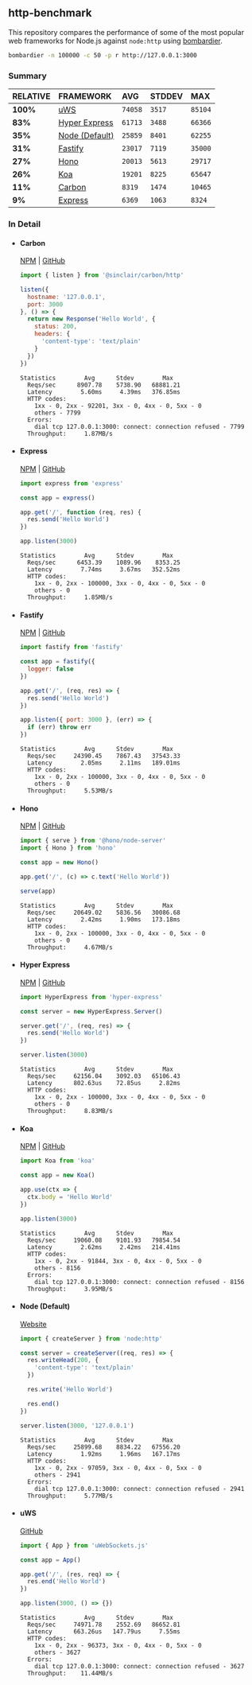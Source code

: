 ## http-benchmark

This repository compares the performance of some of the most popular web frameworks for Node.js against `node:http` using [bombardier](https://github.com/codesenberg/bombardier).

```bash
bombardier -n 100000 -c 50 -p r http://127.0.0.1:3000
```

### Summary

| RELATIVE | FRAMEWORK | AVG | STDDEV | MAX |
| :--- | :--- | :--- | :--- | :--- |
| **100%** | [uWS](#uws) | `74058` | `3517` | `85104` |
| **83%** | [Hyper Express](#hyper-express) | `61713` | `3488` | `66366` |
| **35%** | [Node (Default)](#node-default) | `25859` | `8401` | `62255` |
| **31%** | [Fastify](#fastify) | `23017` | `7119` | `35000` |
| **27%** | [Hono](#hono) | `20013` | `5613` | `29717` |
| **26%** | [Koa](#koa) | `19201` | `8225` | `65647` |
| **11%** | [Carbon](#carbon) | `8319` | `1474` | `10465` |
| **9%** | [Express](#express) | `6369` | `1063` | `8324` |


### In Detail

- #### Carbon
  [NPM](https://npmjs.com/@sinclair/carbon) | [GitHub](https://github.com/sinclairzx81/carbon)
  ```js
  import { listen } from '@sinclair/carbon/http'

  listen({
    hostname: '127.0.0.1',
    port: 3000
  }, () => {
    return new Response('Hello World', {
      status: 200,
      headers: {
        'content-type': 'text/plain'
      }
    })
  })
  ```

  ```
  Statistics        Avg      Stdev        Max
    Reqs/sec      8907.78    5738.90   68881.21
    Latency        5.60ms     4.39ms   376.85ms
    HTTP codes:
      1xx - 0, 2xx - 92201, 3xx - 0, 4xx - 0, 5xx - 0
      others - 7799
    Errors:
      dial tcp 127.0.0.1:3000: connect: connection refused - 7799
    Throughput:     1.87MB/s
  ```

- #### Express
  [NPM](https://npmjs.com/express) | [GitHub](https://github.com/expressjs/express)
  ```js
  import express from 'express'

  const app = express()

  app.get('/', function (req, res) {
    res.send('Hello World')
  })

  app.listen(3000)
  ```

  ```
  Statistics        Avg      Stdev        Max
    Reqs/sec      6453.39    1089.96    8353.25
    Latency        7.74ms     3.67ms   352.52ms
    HTTP codes:
      1xx - 0, 2xx - 100000, 3xx - 0, 4xx - 0, 5xx - 0
      others - 0
    Throughput:     1.85MB/s
  ```

- #### Fastify
  [NPM](https://npmjs.com/fastify) | [GitHub](https://github.com/fastify/fastify)
  ```js
  import fastify from 'fastify'

  const app = fastify({
    logger: false
  })

  app.get('/', (req, res) => {
    res.send('Hello World')
  })

  app.listen({ port: 3000 }, (err) => {
    if (err) throw err
  })
  ```

  ```
  Statistics        Avg      Stdev        Max
    Reqs/sec     24390.45    7867.43   37543.33
    Latency        2.05ms     2.11ms   189.01ms
    HTTP codes:
      1xx - 0, 2xx - 100000, 3xx - 0, 4xx - 0, 5xx - 0
      others - 0
    Throughput:     5.53MB/s
  ```

- #### Hono
  [NPM](https://npmjs.com/hono) | [GitHub](https://github.com/honojs/hono)
  ```js
  import { serve } from '@hono/node-server'
  import { Hono } from 'hono'

  const app = new Hono()

  app.get('/', (c) => c.text('Hello World'))

  serve(app)
  ```

  ```
  Statistics        Avg      Stdev        Max
    Reqs/sec     20649.02    5836.56   30086.68
    Latency        2.42ms     1.90ms   173.18ms
    HTTP codes:
      1xx - 0, 2xx - 100000, 3xx - 0, 4xx - 0, 5xx - 0
      others - 0
    Throughput:     4.67MB/s
  ```

- #### Hyper Express
  [NPM](https://npmjs.com/hyper-express) | [GitHub](https://github.com/kartikk221/hyper-express)
  ```js
  import HyperExpress from 'hyper-express'

  const server = new HyperExpress.Server()

  server.get('/', (req, res) => {
    res.send('Hello World')
  })

  server.listen(3000)
  ```

  ```
  Statistics        Avg      Stdev        Max
    Reqs/sec     62156.04    3092.03   65106.43
    Latency      802.63us    72.85us     2.82ms
    HTTP codes:
      1xx - 0, 2xx - 100000, 3xx - 0, 4xx - 0, 5xx - 0
      others - 0
    Throughput:     8.83MB/s
  ```

- #### Koa
  [NPM](https://npmjs.com/koa) | [GitHub](https://github.com/koajs/koa)
  ```js
  import Koa from 'koa'

  const app = new Koa()

  app.use(ctx => {
    ctx.body = 'Hello World'
  })

  app.listen(3000)
  ```

  ```
  Statistics        Avg      Stdev        Max
    Reqs/sec     19060.08    9101.93   79854.54
    Latency        2.62ms     2.42ms   214.41ms
    HTTP codes:
      1xx - 0, 2xx - 91844, 3xx - 0, 4xx - 0, 5xx - 0
      others - 8156
    Errors:
      dial tcp 127.0.0.1:3000: connect: connection refused - 8156
    Throughput:     3.95MB/s
  ```

- #### Node (Default)
  [Website](https://nodejs.org/api/http.html)
  ```js
  import { createServer } from 'node:http'

  const server = createServer((req, res) => {
    res.writeHead(200, {
      'content-type': 'text/plain'
    })

    res.write('Hello World')

    res.end()
  })

  server.listen(3000, '127.0.0.1')
  ```

  ```
  Statistics        Avg      Stdev        Max
    Reqs/sec     25899.68    8834.22   67556.20
    Latency        1.92ms     1.96ms   167.17ms
    HTTP codes:
      1xx - 0, 2xx - 97059, 3xx - 0, 4xx - 0, 5xx - 0
      others - 2941
    Errors:
      dial tcp 127.0.0.1:3000: connect: connection refused - 2941
    Throughput:     5.77MB/s
  ```

- #### uWS
  [GitHub](https://github.com/uNetworking/uWebSockets.js)
  ```js
  import { App } from 'uWebSockets.js'

  const app = App()

  app.get('/', (res, req) => {
    res.end('Hello World')
  })

  app.listen(3000, () => {})
  ```

  ```
  Statistics        Avg      Stdev        Max
    Reqs/sec     74971.78    2552.69   86652.81
    Latency      663.26us   147.79us     7.55ms
    HTTP codes:
      1xx - 0, 2xx - 96373, 3xx - 0, 4xx - 0, 5xx - 0
      others - 3627
    Errors:
      dial tcp 127.0.0.1:3000: connect: connection refused - 3627
    Throughput:    11.44MB/s
  ```


